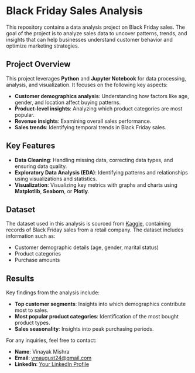 
# Black Friday Sales Analysis

This repository contains a data analysis project on Black Friday sales. The goal of the project is to analyze sales data to uncover patterns, trends, and insights that can help businesses understand customer behavior and optimize marketing strategies.

## Project Overview

This project leverages **Python** and **Jupyter Notebook** for data processing, analysis, and visualization. It focuses on the following key aspects:

- **Customer demographics analysis**: Understanding how factors like age, gender, and location affect buying patterns.
- **Product-level insights**: Analyzing which product categories are most popular.
- **Revenue insights**: Examining overall sales performance.
- **Sales trends**: Identifying temporal trends in Black Friday sales.

## Key Features

- **Data Cleaning**: Handling missing data, correcting data types, and ensuring data quality.
- **Exploratory Data Analysis (EDA)**: Identifying patterns and relationships using visualizations and statistics.
- **Visualization**: Visualizing key metrics with graphs and charts using **Matplotlib**, **Seaborn**, or **Plotly**.

## Dataset

The dataset used in this analysis is sourced from [Kaggle](https://www.kaggle.com/sdolezel/black-friday), containing records of Black Friday sales from a retail company. The dataset includes information such as:

- Customer demographic details (age, gender, marital status)
- Product categories
- Purchase amounts

## Results

Key findings from the analysis include:

- **Top customer segments**: Insights into which demographics contribute most to sales.
- **Most popular product categories**: Identification of the most bought product types.
- **Sales seasonality**: Insights into peak purchasing periods.

For any inquiries, feel free to contact:

- **Name**: Vinayak Mishra
- **Email**: vmaugust24@gmail.com
- **LinkedIn**: [Your LinkedIn Profile](https://www.linkedin.com/in/vinayak-mishra-93003b1b3?utm_source=share&utm_campaign=share_via&utm_content=profile&utm_medium=android_app)
